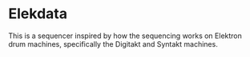 # Elekdata

This is a sequencer inspired by how the sequencing works on Elektron drum machines, specifically the Digitakt and Syntakt machines.
